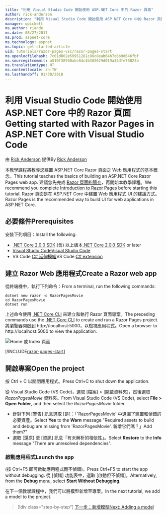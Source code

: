 ```yaml
---
title: "利用 Visual Studio Code 開始使用 ASP.NET Core 中的 Razor 頁面"
author: rick-anderson
description: "利用 Visual Studio Code 開始使用 ASP.NET Core 中的 Razor 頁面"
manager: wpickett
ms.author: riande
ms.date: 08/27/2017
ms.prod: aspnet-core
ms.technology: aspnet
ms.topic: get-started-article
uid: tutorials/razor-pages-vsc/razor-pages-start
ms.openlocfilehash: 7c01d802e59951281c86c8eab64b7c6b9d646fbf
ms.sourcegitcommit: a510f38930abc84c4b302029d019a34dfe76823b
ms.translationtype: HT
ms.contentlocale: zh-TW
ms.lasthandoff: 01/30/2018
---
```

# <a name="getting-started-with-razor-pages-in-aspnet-core-with-visual-studio-code"></a><span data-ttu-id="5dba9-103">利用 Visual Studio Code 開始使用 ASP.NET Core 中的 Razor 頁面</span><span class="sxs-lookup"><span data-stu-id="5dba9-103">Getting started with Razor Pages in ASP.NET Core with Visual Studio Code</span></span>

<span data-ttu-id="5dba9-104">由 [Rick Anderson](https://twitter.com/RickAndMSFT) 提供</span><span class="sxs-lookup"><span data-stu-id="5dba9-104">By [Rick Anderson](https://twitter.com/RickAndMSFT)</span></span>

<span data-ttu-id="5dba9-105">本教學課程將教導您建置 ASP.NET Core Razor 頁面之 Web 應用程式的基本概念。</span><span class="sxs-lookup"><span data-stu-id="5dba9-105">This tutorial teaches the basics of building an ASP.NET Core Razor Pages web app.</span></span> <span data-ttu-id="5dba9-106">建議您先完成 [Razor 頁面的簡介](xref:mvc/razor-pages/index)，再開始本教學課程。</span><span class="sxs-lookup"><span data-stu-id="5dba9-106">We recommend you complete [Introduction to Razor Pages](xref:mvc/razor-pages/index) before starting this tutorial.</span></span> <span data-ttu-id="5dba9-107">Razor 頁面是在 ASP.NET Core 中建置 Web 應用程式 UI 的建議方式。</span><span class="sxs-lookup"><span data-stu-id="5dba9-107">Razor Pages is the recommended way to build UI for web applications in ASP.NET Core.</span></span>

## <a name="prerequisites"></a><span data-ttu-id="5dba9-108">必要條件</span><span class="sxs-lookup"><span data-stu-id="5dba9-108">Prerequisites</span></span>

<span data-ttu-id="5dba9-109">安裝下列項目：</span><span class="sxs-lookup"><span data-stu-id="5dba9-109">Install the following:</span></span>

* <span data-ttu-id="5dba9-110">[.NET Core 2.0.0 SDK](https://www.microsoft.com/net/core) (含) 以上版本</span><span class="sxs-lookup"><span data-stu-id="5dba9-110">[.NET Core 2.0.0 SDK](https://www.microsoft.com/net/core) or later</span></span>
* [<span data-ttu-id="5dba9-111">Visual Studio Code</span><span class="sxs-lookup"><span data-stu-id="5dba9-111">Visual Studio Code</span></span>](https://code.visualstudio.com)
* <span data-ttu-id="5dba9-112">VS Code [C# 延伸模組](https://marketplace.visualstudio.com/items?itemName=ms-vscode.csharp)</span><span class="sxs-lookup"><span data-stu-id="5dba9-112">VS Code [C# extension](https://marketplace.visualstudio.com/items?itemName=ms-vscode.csharp)</span></span> 

## <a name="create-a-razor-web-app"></a><span data-ttu-id="5dba9-113">建立 Razor Web 應用程式</span><span class="sxs-lookup"><span data-stu-id="5dba9-113">Create a Razor web app</span></span>

<span data-ttu-id="5dba9-114">從終端機中，執行下列命令：</span><span class="sxs-lookup"><span data-stu-id="5dba9-114">From a terminal, run the following commands:</span></span>

```console
dotnet new razor -o RazorPagesMovie
cd RazorPagesMovie
dotnet run
```

<span data-ttu-id="5dba9-115">上述命令使用 [.NET Core CLI](https://docs.microsoft.com/dotnet/core/tools/dotnet) 來建立和執行 Razor 頁面專案。</span><span class="sxs-lookup"><span data-stu-id="5dba9-115">The preceding commands use the [.NET Core CLI](https://docs.microsoft.com/dotnet/core/tools/dotnet) to create and run a Razor Pages project.</span></span> <span data-ttu-id="5dba9-116">將瀏覽器開啟到 http://localhost:5000，以檢視應用程式。</span><span class="sxs-lookup"><span data-stu-id="5dba9-116">Open a browser to http://localhost:5000 to view the application.</span></span>

![Home 或 Index 頁面](../razor-pages/razor-pages-start/_static/home.png)

[!INCLUDE[razor-pages-start](../../includes/RP/razor-pages-start.md)]

## <a name="open-the-project"></a><span data-ttu-id="5dba9-118">開啟專案</span><span class="sxs-lookup"><span data-stu-id="5dba9-118">Open the project</span></span>

<span data-ttu-id="5dba9-119">按 Ctrl + C 以關閉應用程式。</span><span class="sxs-lookup"><span data-stu-id="5dba9-119">Press Ctrl+C to shut down the application.</span></span>

<span data-ttu-id="5dba9-120">從 Visual Studio Code (VS Code)，選取 [檔案] > [開啟資料夾]，然後選取 *RazorPagesMovie* 資料夾。</span><span class="sxs-lookup"><span data-stu-id="5dba9-120">From Visual Studio Code (VS Code), select **File > Open Folder**, and then select the *RazorPagesMovie* folder.</span></span>

- <span data-ttu-id="5dba9-121">針對下列 [警告] 訊息選取 [是]：「'RazorPagesMovie' 中遺漏了建置和偵錯的必要資產。</span><span class="sxs-lookup"><span data-stu-id="5dba9-121">Select **Yes** to the **Warn** message "Required assets to build and debug are missing from 'RazorPagesMovie'.</span></span> <span data-ttu-id="5dba9-122">新增它們嗎？」</span><span class="sxs-lookup"><span data-stu-id="5dba9-122">Add them?"</span></span>
- <span data-ttu-id="5dba9-123">選取 [還原] 至 [資訊] 訊息「有未解析的相依性」。</span><span class="sxs-lookup"><span data-stu-id="5dba9-123">Select **Restore** to the **Info** message "There are unresolved dependencies".</span></span>

### <a name="launch-the-app"></a><span data-ttu-id="5dba9-124">啟動應用程式</span><span class="sxs-lookup"><span data-stu-id="5dba9-124">Launch the app</span></span>

<span data-ttu-id="5dba9-125">(按 Ctrl+F5 即可啟動應用程式而不偵錯)。</span><span class="sxs-lookup"><span data-stu-id="5dba9-125">Press Ctrl+F5 to start the app without debugging.</span></span> <span data-ttu-id="5dba9-126">從 [偵錯] 功能表中，選取 [啟動但不偵錯]。</span><span class="sxs-lookup"><span data-stu-id="5dba9-126">Alternatively, from the **Debug** menu, select **Start Without Debugging**.</span></span>

<span data-ttu-id="5dba9-127">在下一個教學課程中，我們可以將模型新增至專案。</span><span class="sxs-lookup"><span data-stu-id="5dba9-127">In the next tutorial, we add a model to the project.</span></span> 

>[!div class="step-by-step"]
[<span data-ttu-id="5dba9-128">下一步：新增模型</span><span class="sxs-lookup"><span data-stu-id="5dba9-128">Next: Adding a model</span></span>](xref:tutorials/razor-pages-vsc/model)  
